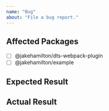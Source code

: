 ```yaml
---
name: "Bug"
about: "File a bug report."
---
```


<!--
Thanks for creating a ticket! Please fill out this file with
information about the problem you are encountering.

NOTE: In this file, you will see HTML comments that contain some special
text. Please DO NOT remove these comments. They are there to be
processed automatically.
-->

<!-- @type: bug -->

## Affected Packages

<!-- @region: affected -->

<!--
For packages that this ticket affects, please replace its
"[ ]" with "[x]".
-->

-   [ ] @jakehamilton/dts-webpack-plugin
-   [ ] @jakehamilton/example

<!-- @endregion: affected -->

## Expected Result

<!-- Please explain what _should_ happen. -->

## Actual Result

<!-- Please explain what is _currently_ happening. -->
